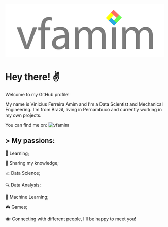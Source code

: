 ![vfamim/vfamim_github.png at main · vfamim/vfamim](https://github.com/vfamim/vfamim/blob/main/img/vfamim_github.png?raw=true)

# Hey there! :v:

Welcome to my GitHub profile! 

My name is Vinicius Ferreira Amim and I'm a Data Scientist and Mechanical Engineering. I'm from Brazil, living in Pernambuco and currently working in my own projects. 

You can find me on: ![[vfamim](https://img.shields.io/badge/-LinkedIn%20vfamim-blue)](https://www.linkedin.com/in/vinicius-ferreira-amim-24275750/)

## > My passions:

:book: Learning; 

:pencil: Sharing my knowledge;

:chart_with_upwards_trend: Data Science;

:mag: Data Analysis;

:crystal_ball: Machine Learning;

:video_game: Games;

:family: Connecting with different people, I'll be happy to meet you!

